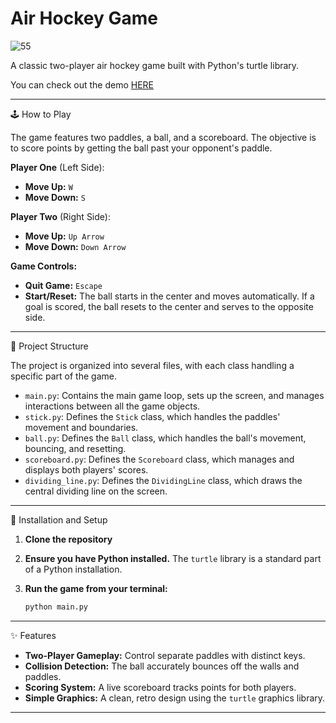 
# Air Hockey Game

![55](https://github.com/user-attachments/assets/cff838d3-bb54-42eb-846a-52dc7036284b)

A classic two-player air hockey game built with Python's turtle library. <br>

You can check out the demo [HERE](https://www.youtube.com/watch?v=DcMIG9CCJcQ)

---

🕹️ How to Play

The game features two paddles, a ball, and a scoreboard. The objective is to score points by getting the ball past your opponent's paddle.

**Player One** (Left Side):
* **Move Up:** `W`
* **Move Down:** `S`

**Player Two** (Right Side):
* **Move Up:** `Up Arrow`
* **Move Down:** `Down Arrow`

**Game Controls:**
* **Quit Game:** `Escape`
* **Start/Reset:** The ball starts in the center and moves automatically. If a goal is scored, the ball resets to the center and serves to the opposite side.

---


📂 Project Structure

The project is organized into several files, with each class handling a specific part of the game.

* `main.py`: Contains the main game loop, sets up the screen, and manages interactions between all the game objects.
* `stick.py`: Defines the `Stick` class, which handles the paddles' movement and boundaries.
* `ball.py`: Defines the `Ball` class, which handles the ball's movement, bouncing, and resetting.
* `scoreboard.py`: Defines the `Scoreboard` class, which manages and displays both players' scores.
* `dividing_line.py`: Defines the `DividingLine` class, which draws the central dividing line on the screen.

---

🔧 Installation and Setup

1.  **Clone the repository** 
2.  **Ensure you have Python installed.** The `turtle` library is a standard part of a Python installation.
3.  **Run the game from your terminal:**

    ```bash
    python main.py
    ```

---

✨ Features

* **Two-Player Gameplay:** Control separate paddles with distinct keys.
* **Collision Detection:** The ball accurately bounces off the walls and paddles.
* **Scoring System:** A live scoreboard tracks points for both players.
* **Simple Graphics:** A clean, retro design using the `turtle` graphics library.

---
